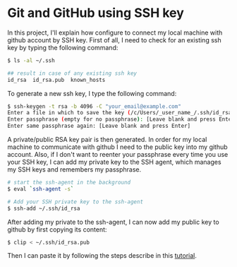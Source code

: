 # Git and GitHub using SSH key

In this project, I'll explain how configure to connect my local machine with github account by SSH key. 
First of all, I need to check for an existing ssh key by typing the following command:
```bash
$ ls -al ~/.ssh

## result in case of any existing ssh key
id_rsa  id_rsa.pub  known_hosts
```
To generate a new ssh key, I type the following command:
```bash
$ ssh-keygen -t rsa -b 4096 -C "your_email@example.com"
Enter a file in which to save the key (/c/Users/_user_name_/.ssh/id_rsa): [Leave blank and press Enter]
Enter passphrase (empty for no passphrase): [Leave blank and press Enter]
Enter same passphrase again: [Leave blank and press Enter]
```
A private/public RSA key pair is then generated. In order for my local machine to communicate with github I need to the public key into my github account.
Also, if I don't want to reenter your passphrase every time you use your SSH key, I can add my private key to the SSH agent, which manages my SSH keys and remembers my passphrase.

```bash
# start the ssh-agent in the background
$ eval `ssh-agent -s`

# Add your SSH private key to the ssh-agent
$ ssh-add ~/.ssh/id_rsa
```

After adding my private to the ssh-agent, I can now add my public key to github by first copying its content: 
```bash
$ clip < ~/.ssh/id_rsa.pub
```
Then I can paste it by following the steps describe in this [tutorial](https://docs.github.com/en/github/authenticating-to-github/connecting-to-github-with-ssh/adding-a-new-ssh-key-to-your-github-account).
